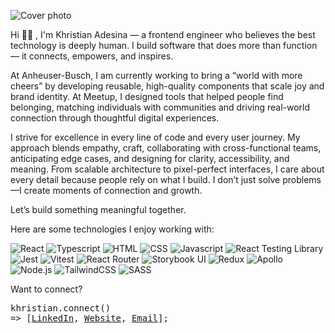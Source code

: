 ![Cover photo](kcode20_github.gif)

Hi 👋🏾 , I'm Khristian Adesina — a frontend engineer who believes the best technology is deeply human. I build software that does more than function — it connects, empowers, and inspires.

At Anheuser-Busch, I am currently working to bring a “world with more cheers” by developing reusable, high-quality components that scale joy and brand identity. At Meetup, I designed tools that helped people find belonging, matching individuals with communities and driving real-world connection through thoughtful digital experiences.

I strive for excellence in every line of code and every user journey. My approach blends empathy, craft, collaborating with cross-functional teams, anticipating edge cases, and designing for clarity, accessibility, and meaning. From scalable architecture to pixel-perfect interfaces, I care about every detail because people rely on what I build. I don’t just solve problems—I create moments of connection and growth.

Let’s build something meaningful together.

Here are some technologies I enjoy working with:

![React](https://img.shields.io/badge/-ReactJS-fff?&logo=React&color=2f5b44&logoColor=white)
![Typescript](https://img.shields.io/badge/-TypeScript-fff?&logo=TypeScript&color=2f5b44&logoColor=white)
![HTML](https://img.shields.io/badge/-HTML5-fff?&logo=HTML5&color=2f5b44&logoColor=white)
![CSS](https://img.shields.io/badge/-CSS-fff?&logo=CSS&color=2f5b44&logoColor=white)
![Javascript](https://img.shields.io/badge/-Javascript-fff?&logo=JavaScript&color=2f5b44&logoColor=white)
![React Testing Library](https://img.shields.io/badge/React%20Testing%20Library-2f5b44?logo=React&logoColor=white)
![Jest](https://img.shields.io/badge/Jest-2f5b44?logo=jest&logoColor=white)
![Vitest](https://img.shields.io/badge/Vitest-2f5b44?logo=vitest&logoColor=white)
![React Router](https://img.shields.io/badge/React%20Router-2f5b44?logo=react-router&logoColor=white)
![Storybook UI](https://img.shields.io/badge/Storybook%20UI-2f5b44?logo=storybook&logoColor=white)
![Redux](https://img.shields.io/badge/-Redux-fff?&logo=redux&color=2f5b44&logoColor=white)
![Apollo](https://img.shields.io/badge/-Apollo-fff?&logo=graphql&color=2f5b44&logoColor=white)
![Node.js](https://img.shields.io/badge/-Node.js-fff?&logo=node.js&color=2f5b44&logoColor=white)
![TailwindCSS](https://img.shields.io/badge/-Tailwind-fff?&logo=tailwindcss&color=2f5b44&logoColor=white)
![SASS](https://img.shields.io/badge/-SASS-fff?&logo=sass&color=2f5b44&logoColor=white)

Want to connect?
<pre>
khristian.connect()
=> [<a href="linkedin.com/in/khristian-brooks" title="LinkedIn Link">LinkedIn</a>, <a href="khristianadesina.com" title="Website">Website</a>, <a href="khristian.adesina@gmail.com" title="email">Email</a>];
</pre>

<!--
**kcode20/kcode20** is a ✨ _special_ ✨ repository because its `README.md` (this file) appears on your GitHub profile.

Here are some ideas to get you started:

- 🔭 I’m currently working on ...
- 🌱 I’m currently learning ...
- 👯 I’m looking to collaborate on ...
- 🤔 I’m looking for help with ...
- 💬 Ask me about ...
- 📫 How to reach me: ...
- 😄 Pronouns: ...
- ⚡ Fun fact: ...
-->
